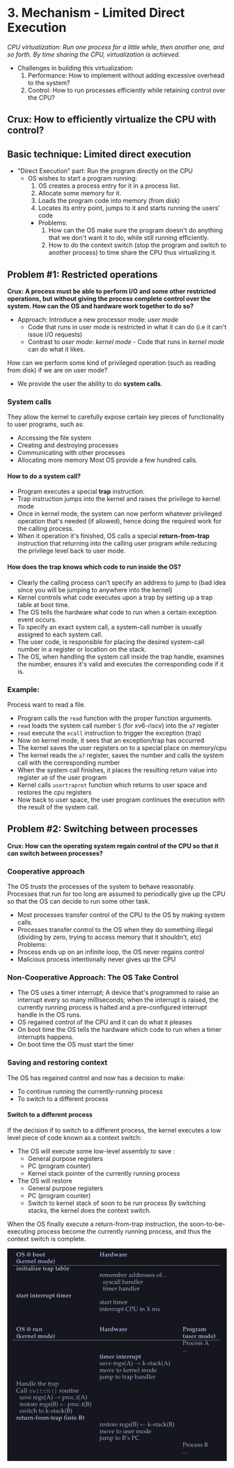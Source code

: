 # 3. Mechanism - Limited Direct Execution

*CPU virtualization: Run one process for a little while, then another one, and so forth. By time sharing the CPU, virtualization is achieved.*

-  Challenges in building this virtualization: 
	1. Performance: How to implement without adding excessive overhead to the system?
	2. Control: How to run processes efficiently while retaining control over the CPU?

## Crux: How to efficiently virtualize the CPU with control?

## Basic technique: Limited direct execution
- "Direct Execution" part: Run the program directly on the CPU
	- OS wishes to start a program running: 
		1. OS creates a process entry for it in a process list.
		2. Allocate some memory for it.
		3. Loads the program code into memory (from disk)
		4. Locates its entry point, jumps to it and starts running the users' code
	  * Problems:
		  1. How can the OS make sure the program doesn't do anything that we don't want it to do, while still running efficiently.
		  2. How to do the context switch (stop the program and switch to another process) to time share the CPU thus virtualizing it. 

## Problem #1: Restricted operations 
**Crux: A process must be able to perform I/O and some other restricted operations, but without giving the process complete control over the system. How can the OS and hardware work together to do so?**

- Approach: Introduce a new processor mode: *user mode* 
	- Code that runs in user mode is restricted in what it can do (i.e it can't issue I/O requests)
	- Contrast to *user mode*: *kernel mode* - Code that runs in *kernel mode* can do what it likes.

How can we perform some kind of privileged operation (such as reading from disk) if we are on user mode?
- We provide the user the ability to do **system calls**. 
### System calls
They allow the kernel to carefully expose certain key pieces of functionality to user programs, such as:
- Accessing the file system
- Creating and destroying processes
- Communicating with other processes 
- Allocating more memory
Most OS provide a few hundred calls.

#### How to do a system call?
- Program executes a special **trap** instruction. 
- Trap instruction jumps into the kernel and raises the privilege to kernel  mode
- Once in kernel mode, the system can now perform whatever privileged operation that's needed (if allowed), hence doing the required work  for the calling process. 
- When it operation it's finished, OS calls a special **return-from-trap** instruction that returning into the calling user program while reducing the privilege level back to user mode. 

#### How does the trap knows which code to run inside the OS?
- Clearly the calling process can't specify an address to jump to (bad idea since you will be jumping to anywhere into the kernel)
- Kernel controls what code executes upon a trap by setting up a trap table at boot time.
- The OS tells the hardware what code to run when a certain exception event occurs. 
- To specify an exact system call, a system-call number is usually assigned to each system call. 
- The user code, is responsible for placing the desired system-call number in a register or location on the stack. 
- The OS, when handling the system call inside the trap handle, examines the number, ensures it's valid and executes the corresponding code if it is.

### Example: 
Process want to read a file. 
- Program calls the `read` function with the proper function arguments. 
- `read` loads the system call number `5` (for xv6-riscv) into the `a7` register
- `read` execute the `ecall` instruction to trigger the exception (trap)
- Now on kernel mode, it sees that an exception/trap has occurred
- The kernel saves the user registers on to a special place on memory/cpu
- The kernel reads the `a7` register, saves the number and calls the system call with the corresponding number
- When the system call finishes, it places the resulting return value into register `a0` of the user program
- Kernel calls `usertrapret` function which returns to user space and restores the cpu registers
- Now back to user space, the user program continues the execution with the result of the system call. 

## Problem #2: Switching between processes
**Crux: How can the operating system regain control of the CPU so that it can switch between processes?**

### Cooperative approach
The OS *trusts* the processes of the system to behave reasonably. Processes that run for too long are assumed to periodically give up the CPU so that the OS can decide to run some other task. 
- Most processes transfer control of the CPU to the OS by making system calls.
- Processes transfer control to the OS when they do something illegal (dividing by zero, trying to access memory that it shouldn't, etc)
Problems: 
- Process ends up on an infinite loop, the OS never regains control
- Malicious process intentionally never gives up the CPU

### Non-Cooperative Approach: The OS Take Control
- The OS uses a timer interrupt; A device that's programmed to raise an interrupt every so many milliseconds; when the interrupt is raised, the currently running process is halted and a pre-configured interrupt handle in the OS runs. 
- OS regained control of the CPU and it can do what it pleases
- On boot time the OS tells the hardware which code to run when a timer interrupts happens. 
- On boot time the OS must start the timer

### Saving and restoring  context
The OS has regained control and now has a decision to make: 
- To continue running the currently-running process 
- To switch to a different process

#### Switch to a different process
If the decision if to switch to a different process, the kernel executes a low level piece of code known as a context switch: 
- The OS will execute some low-level assembly to save :
	- General purpose registers 
	- PC (program counter)
	- Kernel stack pointer of the currently running process
- The OS will restore
	- General purpose registers
	- PC (program counter)
	- Switch to kernel stack of soon to be run process
By switching stacks, the kernel does the context switch. 

When the OS finally execute a return-from-trap instruction, the soon-to-be-executing process become the currently running process, and thus the context switch is complete. 

![Context Switch image](./images/ContextSwitch.png)

